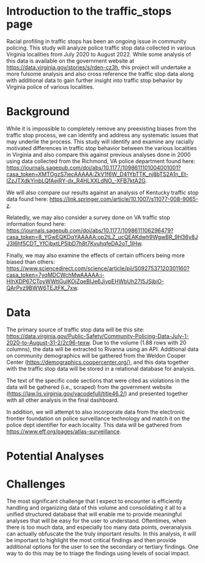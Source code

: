 # Introduction to the traffic_stops page

Racial profiling in traffic stops has been an ongoing issue in community policing.  This study will analyze police traffic stop data collected in various Virginia localities from July 2020 to August 2022.  While some analysis of this data is available on the government website at https://data.virginia.gov/stories/s/rden-cz3h, this project will undertake a more fulsome analysis and also cross reference the traffic stop data along with additional data to gain further insight into traffic stop behavior by Virginia police of various localities.


# Background
While it is impossible to completely remove any preexisting biases from the traffic stop process, we can identify and address any systematic issues that may underlie the process.  This study will identify and examine any racially motivated differences  in traffic stop behavior between the various localities in Virginia and also compare this against previous analyses done in 2000 using data collected from the Richmond, VA police department found here: https://journals.sagepub.com/doi/abs/10.1177/1098611101004001001?casa_token=XMTOgzS7iecAAAAA:ZkV1f6W_D41YbTTK_nj8bTS2A1n_Et-IZzJTXdkYinbLQfAejRY-dx_R4HLXXLdNO_-XFB7ktA2G.  

We will also compare our results against an analysis of Kentucky traffic stop data found here: https://link.springer.com/article/10.1007/s11077-008-9065-z.

Relatedly, we may also consider a survey done on VA traffic stop information found here:  https://journals.sagepub.com/doi/abs/10.1177/1098611106296479?casa_token=8_YGwEQKDqYAAAAA:op2tLZ_ucQEAKdwh9WgwBR_9H36y8JJ3I6hf5CDT_YfCjbxtLP5lbD7h8t7KvuhqfeDA2oT_1IHw.

Finally, we may also examine the effects of certain officers being more biased than others:  https://www.sciencedirect.com/science/article/pii/S0927537120301160?casa_token=7yqMDCWchMwAAAAA:j-HIhXDP67CToyWWtlGuIKOjZqeBIJe6JivpEHWbUh27I5JSjbiO-QArPvz9BWW6TEJtFK_7xw.


# Data

The primary source of traffic stop data will be this site: https://data.virginia.gov/Public-Safety/Community-Policing-Data-July-1-2020-to-August-31-2/2c96-texw.
Due to the volume (1.88 rows with 20 columns), the data will be extracted to Rivanna using an API.  Additional data on community demographics will be gathered from the Weldon Cooper Center (https://demographics.coopercenter.org/), and this data together with the traffic stop data will be stored in a relational database for analysis.  

The text of the specific code sections that were cited as violations in the data will be gathered (i.e., scraped) from the government website (https://law.lis.virginia.gov/vacodefull/title46.2/) and presented together with all other analysis in the final dashboard.  

In addition, we will attempt to also incorporate data from the electronic frontier foundation on police surveillance technology and match it on the police dept identifier for each locality.  This data will be gathered from https://www.eff.org/pages/atlas-surveillance.  


# Potential Analyses



# Challenges

The most significant challenge that I expect to encounter is efficiently handling and organizing data of this volume and consolidating it all to a unified structured database that will enable me to provide meaningful analyses that will be easy for the user to understand.  Oftentimes, when there is too much data, and especially too many data points, overanalysis can actually obfuscate the the truly important results.  In this analysis, it will be important to highlight the most critical findings and then provide additional options for the user to see the secondary or tertiary findings.  One way to do this may be to triage the findings using levels of social impact.





